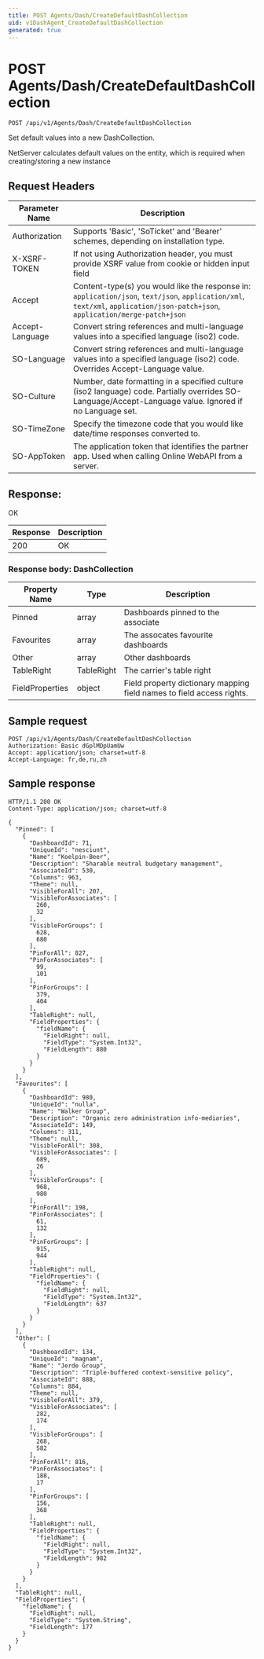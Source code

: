 ```yaml
---
title: POST Agents/Dash/CreateDefaultDashCollection
uid: v1DashAgent_CreateDefaultDashCollection
generated: true
---
```


# POST Agents/Dash/CreateDefaultDashCollection

```http
POST /api/v1/Agents/Dash/CreateDefaultDashCollection
```

Set default values into a new DashCollection.


NetServer calculates default values on the entity, which is required when creating/storing a new instance







## Request Headers

| Parameter Name | Description |
|----------------|-------------|
| Authorization  | Supports 'Basic', 'SoTicket' and 'Bearer' schemes, depending on installation type. |
| X-XSRF-TOKEN   | If not using Authorization header, you must provide XSRF value from cookie or hidden input field |
| Accept         | Content-type(s) you would like the response in: `application/json`, `text/json`, `application/xml`, `text/xml`, `application/json-patch+json`, `application/merge-patch+json` |
| Accept-Language | Convert string references and multi-language values into a specified language (iso2) code. |
| SO-Language | Convert string references and multi-language values into a specified language (iso2) code. Overrides Accept-Language value. |
| SO-Culture | Number, date formatting in a specified culture (iso2 language) code. Partially overrides SO-Language/Accept-Language value. Ignored if no Language set. |
| SO-TimeZone | Specify the timezone code that you would like date/time responses converted to. |
| SO-AppToken | The application token that identifies the partner app. Used when calling Online WebAPI from a server. |


## Response:

OK

| Response | Description |
|----------------|-------------|
| 200 | OK |

### Response body: DashCollection

| Property Name | Type |  Description |
|----------------|------|--------------|
| Pinned | array | Dashboards pinned to the associate |
| Favourites | array | The assocates favourite dashboards |
| Other | array | Other dashboards |
| TableRight | TableRight | The carrier's table right |
| FieldProperties | object | Field property dictionary mapping field names to field access rights. |

## Sample request

```http!
POST /api/v1/Agents/Dash/CreateDefaultDashCollection
Authorization: Basic dGplMDpUamUw
Accept: application/json; charset=utf-8
Accept-Language: fr,de,ru,zh
```

## Sample response

```http_
HTTP/1.1 200 OK
Content-Type: application/json; charset=utf-8

{
  "Pinned": [
    {
      "DashboardId": 71,
      "UniqueId": "nesciunt",
      "Name": "Koelpin-Beer",
      "Description": "Sharable neutral budgetary management",
      "AssociateId": 530,
      "Columns": 963,
      "Theme": null,
      "VisibleForAll": 207,
      "VisibleForAssociates": [
        260,
        32
      ],
      "VisibleForGroups": [
        628,
        680
      ],
      "PinForAll": 827,
      "PinForAssociates": [
        99,
        101
      ],
      "PinForGroups": [
        379,
        404
      ],
      "TableRight": null,
      "FieldProperties": {
        "fieldName": {
          "FieldRight": null,
          "FieldType": "System.Int32",
          "FieldLength": 880
        }
      }
    }
  ],
  "Favourites": [
    {
      "DashboardId": 980,
      "UniqueId": "nulla",
      "Name": "Walker Group",
      "Description": "Organic zero administration info-mediaries",
      "AssociateId": 149,
      "Columns": 311,
      "Theme": null,
      "VisibleForAll": 308,
      "VisibleForAssociates": [
        689,
        26
      ],
      "VisibleForGroups": [
        968,
        980
      ],
      "PinForAll": 198,
      "PinForAssociates": [
        61,
        132
      ],
      "PinForGroups": [
        915,
        944
      ],
      "TableRight": null,
      "FieldProperties": {
        "fieldName": {
          "FieldRight": null,
          "FieldType": "System.Int32",
          "FieldLength": 637
        }
      }
    }
  ],
  "Other": [
    {
      "DashboardId": 134,
      "UniqueId": "magnam",
      "Name": "Jerde Group",
      "Description": "Triple-buffered context-sensitive policy",
      "AssociateId": 888,
      "Columns": 884,
      "Theme": null,
      "VisibleForAll": 379,
      "VisibleForAssociates": [
        282,
        174
      ],
      "VisibleForGroups": [
        268,
        582
      ],
      "PinForAll": 816,
      "PinForAssociates": [
        188,
        17
      ],
      "PinForGroups": [
        156,
        368
      ],
      "TableRight": null,
      "FieldProperties": {
        "fieldName": {
          "FieldRight": null,
          "FieldType": "System.Int32",
          "FieldLength": 982
        }
      }
    }
  ],
  "TableRight": null,
  "FieldProperties": {
    "fieldName": {
      "FieldRight": null,
      "FieldType": "System.String",
      "FieldLength": 177
    }
  }
}
```